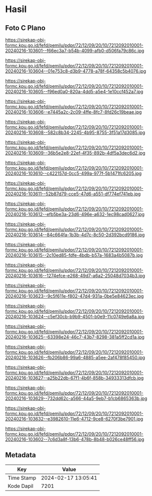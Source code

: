 # Hasil

## Foto C Plano

https://sirekap-obj-formc.kpu.go.id/fefd/pemilu/pdpr/72/12/09/20/10/7212092010001-20240216-103601--f66ec3a7-b54b-4099-afb0-d506fa79c86c.jpg

https://sirekap-obj-formc.kpu.go.id/fefd/pemilu/pdpr/72/12/09/20/10/7212092010001-20240216-103604--01e753c8-d3b9-4778-a78f-64358c5b4076.jpg

https://sirekap-obj-formc.kpu.go.id/fefd/pemilu/pdpr/72/12/09/20/10/7212092010001-20240216-103605--f96ed0a0-820a-4dd5-a5e4-1e10ccf452a7.jpg

https://sirekap-obj-formc.kpu.go.id/fefd/pemilu/pdpr/72/12/09/20/10/7212092010001-20240216-103606--e7445a2c-2c09-4ffe-8fc7-8fd26c19beae.jpg

https://sirekap-obj-formc.kpu.go.id/fefd/pemilu/pdpr/72/12/09/20/10/7212092010001-20240216-103608--582c8b34-2245-4b95-8755-3f51a17d3085.jpg

https://sirekap-obj-formc.kpu.go.id/fefd/pemilu/pdpr/72/12/09/20/10/7212092010001-20240216-103609--36b5e2e8-22ef-4f35-892b-4df5a3dec6d2.jpg

https://sirekap-obj-formc.kpu.go.id/fefd/pemilu/pdpr/72/12/09/20/10/7212092010001-20240216-103610--c422157d-0cc5-499a-977f-5b1471fc6205.jpg

https://sirekap-obj-formc.kpu.go.id/fefd/pemilu/pdpr/72/12/09/20/10/7212092010001-20240216-103611--52b87d79-cce5-47d6-a551-df774ef741eb.jpg

https://sirekap-obj-formc.kpu.go.id/fefd/pemilu/pdpr/72/12/09/20/10/7212092010001-20240216-103612--efb5be3a-23d6-496e-a632-1ec98cad0627.jpg

https://sirekap-obj-formc.kpu.go.id/fefd/pemilu/pdpr/72/12/09/20/10/7212092010001-20240216-103614--84c664fa-1b3b-4d7c-8c50-2d392bcd9186.jpg

https://sirekap-obj-formc.kpu.go.id/fefd/pemilu/pdpr/72/12/09/20/10/7212092010001-20240216-103615--2c10ed85-fdfe-4bdb-b57a-1683a4b5087b.jpg

https://sirekap-obj-formc.kpu.go.id/fefd/pemilu/pdpr/72/12/09/20/10/7212092010001-20240216-103616--1274efce-e268-49d7-a6a2-25048d7034b3.jpg

https://sirekap-obj-formc.kpu.go.id/fefd/pemilu/pdpr/72/12/09/20/10/7212092010001-20240216-103623--9c5f611e-f802-47d4-931a-0be5e84623ec.jpg

https://sirekap-obj-formc.kpu.go.id/fefd/pemilu/pdpr/72/12/09/20/10/7212092010001-20240216-103624--c5ef30cb-b9b9-4501-b0e9-11c0749e6a8a.jpg

https://sirekap-obj-formc.kpu.go.id/fefd/pemilu/pdpr/72/12/09/20/10/7212092010001-20240216-103625--63398e24-46c7-43b7-8298-381a5ff2cd1a.jpg

https://sirekap-obj-formc.kpu.go.id/fefd/pemilu/pdpr/72/12/09/20/10/7212092010001-20240216-103626--fb206b86-99a6-4885-a5ee-2af478f85450.jpg

https://sirekap-obj-formc.kpu.go.id/fefd/pemilu/pdpr/72/12/09/20/10/7212092010001-20240216-103627--a25b22db-67f1-4b6f-858b-34933313dfcb.jpg

https://sirekap-obj-formc.kpu.go.id/fefd/pemilu/pdpr/72/12/09/20/10/7212092010001-20240216-103629--732dd62c-a566-44a5-9eb7-b1cb6865363b.jpg

https://sirekap-obj-formc.kpu.go.id/fefd/pemilu/pdpr/72/12/09/20/10/7212092010001-20240216-103632--e3982610-11e6-4712-9ce8-6270f3be7901.jpg

https://sirekap-obj-formc.kpu.go.id/fefd/pemilu/pdpr/72/12/09/20/10/7212092010001-20240216-103602--7c6d3a8f-13b6-478b-8b48-b026ce48ff56.jpg


## Metadata

| Key        | Value               |
| ---------- | ------------------- |
| Time Stamp | 2024-02-17 13:05:41 |
| Kode Dapil | 7201                |



